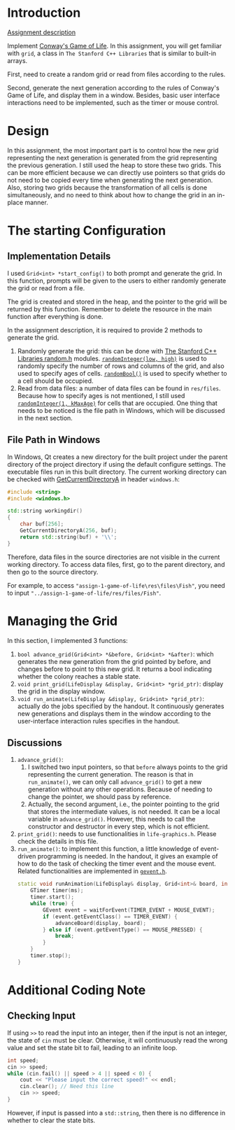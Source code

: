 # Introduction

[Assignment description](./05-Assignment-1-Life.pdf)

Implement [Conway's Game of Life](https://en.wikipedia.org/wiki/Conway%27s_Game_of_Life#:~:text=The%20Game%20of%20Life%2C%20also,state%2C%20requiring%20no%20further%20input.). In this assignment, you will get familiar with `grid`, a class in `The Stanford C++ Libraries` that is similar to built-in arrays.

   First, need to create a random grid or read from files according to the rules.

   Second, generate the next generation according to the rules of Conway's Game of Life, and display them in a window. Besides, basic user interface interactions need to be implemented, such as the timer or mouse control.

# Design

In this assignment, the most important part is to control how the new grid representing the next generation is generated from the grid representing the previous generation. I still used the heap to store these two grids. This can be more efficient because we can directly use pointers so that grids do not need to be copied every time when generating the next generation. Also, storing two grids because the transformation of all cells is done simultaneously, and no need to think about how to change the grid in an in-place manner.

# The starting Configuration

## Implementation Details

I used `Grid<int> *start_config()` to both prompt and generate the grid. In this function, prompts will be given to the users to either randomly generate the grid or read from a file.

The grid is created and stored in the heap, and the pointer to the grid will be returned by this function. Remember to delete the resource in the main function after everything is done.

In the assignment description, it is required to provide 2 methods to generate the grid.

1. Randomly generate the grid: this can be done with [The Stanford C++ Libraries random.h](http://www.martinstepp.com/cppdoc/random.html) modules. [`randomInteger(low, high)`](http://www.martinstepp.com/cppdoc/random.html#Function:randomInteger) is used to randomly specify the number of rows and columns of the grid, and also used to specify ages of cells. [`randomBool()`](http://www.martinstepp.com/cppdoc/random.html#Function:randomBool) is used to specify whether to a cell should be occupied.
2. Read from data files: a number of data files can be found in `res/files`. Because how to specify ages is not mentioned, I still used [`randomInteger(1, kMaxAge)`](http://www.martinstepp.com/cppdoc/random.html#Function:randomInteger) for cells that are occupied. One thing that needs to be noticed is the file path in Windows, which will be discussed in the next section.

## File Path in Windows

In Windows, Qt creates a new directory for the built project under the parent directory of the project directory if using the default configure settings. The executable files run in this built directory. The current working directory can be checked with [GetCurrentDirectoryA](https://cplusplus.com/forum/windows/187372/) in header `windows.h`:
```cpp
#include <string>
#include <windows.h>

std::string workingdir()
{
    char buf[256];
    GetCurrentDirectoryA(256, buf);
    return std::string(buf) + '\\';
}
```


Therefore, data files in the source directories are not visible in the current working directory. To access data files, first, go to the parent directory, and then go to the source directory.

For example, to access `"assign-1-game-of-life\res\files\Fish"`, you need to input `"../assign-1-game-of-life/res/files/Fish"`.






# Managing the Grid

In this section, I implemented 3 functions:
1. `bool advance_grid(Grid<int> *&before, Grid<int> *&after)`: which generates the new generation from the grid pointed by before, and changes before to point to this new grid. It returns a bool indicating whether the colony reaches a stable state.
2. `void print_grid(LifeDisplay &display, Grid<int> *grid_ptr)`: display the grid in the display window.
3. `void run_animate(LifeDisplay &display, Grid<int> *grid_ptr)`: actually do the jobs specified by the handout. It continuously generates new generations and displays them in the window according to the user-interface interaction rules specifies in the handout.

## Discussions

1. `advance_grid()`:
   1. I switched two input pointers, so that `before` always points to the grid representing the current generation. The reason is that in `run_animate()`, we can only call `advance_grid()` to get a new generation without any other operations. Because of needing to change the pointer, we should pass by reference.
   2. Actually, the second argument, i.e., the pointer pointing to the grid that stores the intermediate values, is not needed. It can be a local variable in `advance_grid()`. However, this needs to call the constructor and destructor in every step, which is not efficient.
2. `print_grid()`: needs to use functionalities in `life-graphics.h`. Please check the details in this file.
3. `run_animate()`: to implement this function, a little knowledge of event-driven programming is needed. In the handout, it gives an example of how to do the task of checking the timer event and the mouse event. Related functionalities are implemented in [`gevent.h`](http://www.martinstepp.com/cppdoc/gevent.html).
    ```cpp
    static void runAnimation(LifeDisplay& display, Grid<int>& board, int ms) {
        GTimer timer(ms);
        timer.start();
        while (true) {
            GEvent event = waitForEvent(TIMER_EVENT + MOUSE_EVENT);
            if (event.getEventClass() == TIMER_EVENT) {
                advanceBoard(display, board);
            } else if (event.getEventType() == MOUSE_PRESSED) {
                break;
            }
        }
        timer.stop();
    }
    ```







# Additional Coding Note

## Checking Input

If using `>>` to read the input into an integer, then if the input is not an integer, the state of `cin` must be clear. Otherwise, it will continuously read the wrong value and set the state bit to fail, leading to an infinite loop.

```cpp
int speed;
cin >> speed;
while (cin.fail() || speed > 4 || speed < 0) {
    cout << "Please input the correct speed!" << endl;
    cin.clear(); // Need this line
    cin >> speed;
}
```

However, if input is passed into a `std::string`, then there is no difference in whether to clear the state bits.
